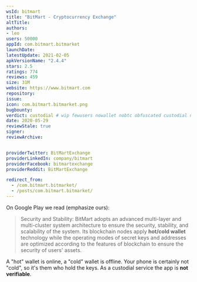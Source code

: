 ```yaml
---
wsId: bitmart
title: "BitMart - Cryptocurrency Exchange"
altTitle: 
authors:
- leo
users: 50000
appId: com.bitmart.bitmarket
launchDate: 
latestUpdate: 2021-02-05
apkVersionName: "2.4.4"
stars: 2.5
ratings: 774
reviews: 459
size: 31M
website: https://www.bitmart.com
repository: 
issue: 
icon: com.bitmart.bitmarket.png
bugbounty: 
verdict: custodial # wip fewusers nowallet nobtc obfuscated custodial nosource nonverifiable reproducible bounty defunct
date: 2020-05-29
reviewStale: true
signer: 
reviewArchive:


providerTwitter: BitMartExchange
providerLinkedIn: company/bitmart
providerFacebook: bitmartexchange
providerReddit: BitMartExchange

redirect_from:
  - /com.bitmart.bitmarket/
  - /posts/com.bitmart.bitmarket/
---
```



On Google Play we read (emphasize ours):

> Security and Stability: BitMart adopts an advanced multi-layer and
  multi-cluster system architecture to ensure the security, stability, and
  scalability of the system. Its blockchain nodes apply **hot/cold wallet**
  technology while the operating modes of secret keys and addresses are
  optimized according to the features of blockchain to ensure the security of
  users' assets.

A "hot" wallet is online, a "cold" wallet is offline. Your phone is certainly
not "cold", so it's them who hold the keys. As a custodial service the app is
**not verifiable**.
